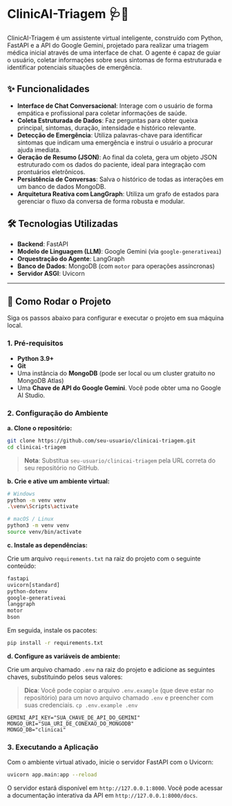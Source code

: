 # ClinicAI-Triagem 🩺🤖

ClinicAI-Triagem é um assistente virtual inteligente, construído com Python, FastAPI e a API do Google Gemini, projetado para realizar uma triagem médica inicial através de uma interface de chat. O agente é capaz de guiar o usuário, coletar informações sobre seus sintomas de forma estruturada e identificar potenciais situações de emergência.

## ✨ Funcionalidades

- **Interface de Chat Conversacional**: Interage com o usuário de forma empática e profissional para coletar informações de saúde.
- **Coleta Estruturada de Dados**: Faz perguntas para obter queixa principal, sintomas, duração, intensidade e histórico relevante.
- **Detecção de Emergência**: Utiliza palavras-chave para identificar sintomas que indicam uma emergência e instrui o usuário a procurar ajuda imediata.
- **Geração de Resumo (JSON)**: Ao final da coleta, gera um objeto JSON estruturado com os dados do paciente, ideal para integração com prontuários eletrônicos.
- **Persistência de Conversas**: Salva o histórico de todas as interações em um banco de dados MongoDB.
- **Arquitetura Reativa com LangGraph**: Utiliza um grafo de estados para gerenciar o fluxo da conversa de forma robusta e modular.

## 🛠️ Tecnologias Utilizadas

- **Backend**: FastAPI
- **Modelo de Linguagem (LLM)**: Google Gemini (via `google-generativeai`)
- **Orquestração do Agente**: LangGraph
- **Banco de Dados**: MongoDB (com `motor` para operações assíncronas)
- **Servidor ASGI**: Uvicorn

---

## 🚀 Como Rodar o Projeto

Siga os passos abaixo para configurar e executar o projeto em sua máquina local.

### 1. Pré-requisitos

- **Python 3.9+**
- **Git**
- Uma instância do **MongoDB** (pode ser local ou um cluster gratuito no MongoDB Atlas)
- Uma **Chave de API do Google Gemini**. Você pode obter uma no Google AI Studio.

### 2. Configuração do Ambiente

**a. Clone o repositório:**

```bash
git clone https://github.com/seu-usuario/clinicai-triagem.git
cd clinicai-triagem
```
> **Nota**: Substitua `seu-usuario/clinicai-triagem` pela URL correta do seu repositório no GitHub.

**b. Crie e ative um ambiente virtual:**

```bash
# Windows
python -m venv venv
.\venv\Scripts\activate

# macOS / Linux
python3 -m venv venv
source venv/bin/activate
```

**c. Instale as dependências:**

Crie um arquivo `requirements.txt` na raiz do projeto com o seguinte conteúdo:

```txt
fastapi
uvicorn[standard]
python-dotenv
google-generativeai
langgraph
motor
bson
```

Em seguida, instale os pacotes:

```bash
pip install -r requirements.txt
```

**d. Configure as variáveis de ambiente:**

Crie um arquivo chamado `.env` na raiz do projeto e adicione as seguintes chaves, substituindo pelos seus valores:

> **Dica**: Você pode copiar o arquivo `.env.example` (que deve estar no repositório) para um novo arquivo chamado `.env` e preencher com suas credenciais.
> `cp .env.example .env`

```env
GEMINI_API_KEY="SUA_CHAVE_DE_API_DO_GEMINI"
MONGO_URI="SUA_URI_DE_CONEXAO_DO_MONGODB"
MONGO_DB="clinicai"
```

### 3. Executando a Aplicação

Com o ambiente virtual ativado, inicie o servidor FastAPI com o Uvicorn:

```bash
uvicorn app.main:app --reload
```

O servidor estará disponível em `http://127.0.0.1:8000`. Você pode acessar a documentação interativa da API em `http://127.0.0.1:8000/docs`.